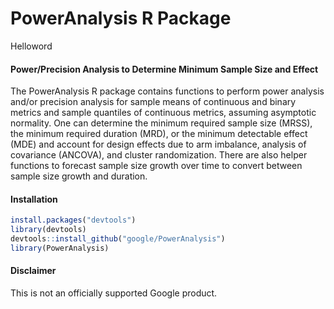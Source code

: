 # PowerAnalysis R Package

Helloword

#### Power/Precision Analysis to Determine Minimum Sample Size and Effect

The PowerAnalysis R package contains functions to perform power analysis and/or
precision analysis for sample means of continuous and binary metrics and sample
quantiles of continuous metrics, assuming asymptotic normality. One can
determine the minimum required sample size (MRSS), the minimum required duration
(MRD), or the minimum detectable effect (MDE) and account for design effects
due to arm imbalance, analysis of covariance (ANCOVA), and cluster
randomization. There are also helper functions to forecast sample size growth
over time to convert between sample size growth and duration.

#### Installation

```r
install.packages("devtools")
library(devtools)
devtools::install_github("google/PowerAnalysis")
library(PowerAnalysis)
```

#### Disclaimer

This is not an officially supported Google product.
